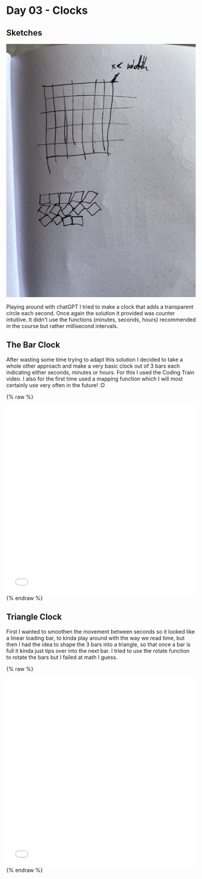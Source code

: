 # Day 03 - Clocks

## Sketches
![Example Image](content/day02/grid1.jpg)

Playing around with chatGPT I tried to make a clock that adds a transparent circle each second. Once again the solution it provided was counter intuitive. It didn't use the functions (minutes, seconds, hours) recommended in the course but rather millisecond intervals. 

## The Bar Clock
After wasting some time trying to adapt this solution I decided to take a whole other approach and make a very basic clock out of 3 bars each indicating either seconds, minutes or hours. For this I used the Coding Train video. I also for the first time used a mapping function which I will most certainly use very often in the future! :D

{% raw %}
<iframe src="content/day02/01/embed.html" width="100%" height="500" frameborder="no"></iframe>
{% endraw %}

## Triangle Clock
First I wanted to smoothen the movement between seconds so it looked like a linear loading bar, to kinda play around with the way we read time, but then I had the idea to shape the 3 bars into a triangle, so that once a bar is full it kinda just tips over into the next bar. I tried to use the rotate function to rotate the bars but I failed at math I guess.

{% raw %}
<iframe src="content/day02/02/embed.html" width="100%" height="500" frameborder="no"></iframe>
{% endraw %}
